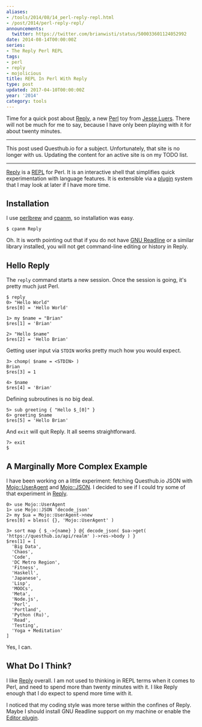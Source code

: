 ```yaml
---
aliases:
- /tools/2014/08/14_perl-reply-repl.html
- /post/2014/perl-reply-repl/
announcements:
  twitter: https://twitter.com/brianwisti/status/500033601124052992
date: 2014-08-14T00:00:00Z
series:
- The Reply Perl REPL
tags:
- perl
- reply
- mojolicious
title: REPL In Perl With Reply
type: post
updated: 2017-04-10T00:00:00Z
year: '2014'
category: tools
---
```


[Reply]: https://metacpan.org/release/Reply
[Perl]: http://perl.org
[Jesse Luers]: http://tozt.net/

Time for a quick post about [Reply][], a new [Perl][] toy from 
[Jesse Luers][]. There will not be much for me to say, because 
I have only been playing with it for about twenty minutes.
<!--more-->

****

This post used Questhub.io for a subject. Unfortunately, that site is no longer with us.
Updating the content for an active site is on my TODO list.

****

[REPL]: http://en.wikipedia.org/wiki/Read%E2%80%93eval%E2%80%93print_loop
[plugin]: https://metacpan.org/source/DOY/Reply-0.35/lib/Reply/Plugin.pm

[Reply][] is a [REPL][] for Perl. It is an interactive shell that
simplifies quick experimentation with language features. It is extensible
via a [plugin][] system that I may look at later if I have more time.

## Installation

[perlbrew]: http://perlbrew.pl
[cpanm]: https://github.com/miyagawa/cpanminus

I use [perlbrew][] and [cpanm][], so installation was easy.

~~~ console
$ cpanm Reply
~~~ 

[GNU Readline]: http://cnswww.cns.cwru.edu/php/chet/readline/rltop.html

Oh. It is worth pointing out that if you do not have [GNU Readline][] or a 
similar library installed, you will not get command-line editing or history
in Reply.

## Hello Reply

The `reply` command starts a new session. Once the session is going, it's 
pretty much just Perl.

``` text
$ reply
0> "Hello World"
$res[0] = 'Hello World'

1> my $name = "Brian"
$res[1] = 'Brian'

2> "Hello $name"
$res[2] = 'Hello Brian'
```

Getting user input via `STDIN` works pretty much how you would expect.

``` text
3> chomp( $name = <STDIN> )
Brian
$res[3] = 1

4> $name
$res[4] = 'Brian'
```

Defining subroutines is no big deal.

``` text
5> sub greeting { "Hello $_[0]" }
6> greeting $name
$res[5] = 'Hello Brian'
```

And `exit` will quit Reply. It all seems straightforward.

``` text
7> exit
$
```

## A Marginally More Complex Example

[Mojo::UserAgent]: http://mojolicio.us/perldoc/Mojo/UserAgent
[Mojo::JSON]: http://mojolicio.us/perldoc/Mojo/JSON

I have been working on a little experiment: fetching Questhub.io JSON with 
[Mojo::UserAgent][] and [Mojo::JSON][]. I decided to see if I could try some
of that experiment in [Reply][].

~~~ text
0> use Mojo::UserAgent
1> use Mojo::JSON 'decode_json'
2> my $ua = Mojo::UserAgent->new
$res[0] = bless( {}, 'Mojo::UserAgent' )

3> sort map { $_->{name} } @{ decode_json( $ua->get( 'https://questhub.io/api/realm' )->res->body ) }
$res[1] = [
  'Big Data',
  'Chaos',
  'Code',
  'DC Metro Region',
  'Fitness',
  'Haskell',
  'Japanese',
  'Lisp',
  'MOOCs',
  'Meta',
  'Node.js',
  'Perl',
  'Portland',
  'Python (Ru)',
  'Read',
  'Testing',
  'Yoga + Meditation'
]
~~~ 

Yes, I can.

## What Do I Think?

I like [Reply][] overall. I am not used to thinking in REPL terms when it 
comes to Perl, and need to spend more than twenty minutes with it. I like
Reply enough that I do expect to spend more time with it.

[Editor plugin]: https://metacpan.org/pod/Reply::Plugin::Editor

I noticed that my coding style was more terse within the confines of Reply.
Maybe I should install GNU Readline support on my machine or enable the [Editor plugin][].

